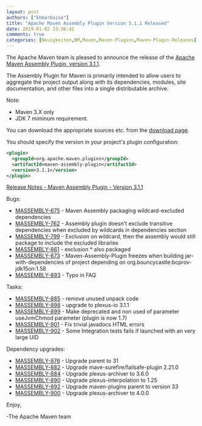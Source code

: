 ```yaml
---
layout: post
authors: ["khmarbaise"]
title: "Apache Maven Assembly Plugin Version 3.1.1 Released"
date: 2019-01-02 23:36:42
comments: true
categories: [Neuigkeiten,BM,Maven,Maven-Plugins,Maven-Plugin-Releases]
---
```

The Apache Maven team is pleased to announce the release of the [Apache
Maven Assembly Plugin, version 3.1.1](https://maven.apache.org/plugins/maven-assembly-plugin/).

The Assembly Plugin for Maven is primarily intended to allow users to aggregate
the project output along with its dependencies, modules, site documentation,
and other files into a single distributable archive.

Note:

 * Maven 3.X only
 * JDK 7 miminum requirement.

You can download the appropriate sources etc. from the [download page](https://maven.apache.org/plugins/maven-assembly-plugin/download.cgi).

You should specify the version in your project's plugin configuration:

``` xml
<plugin>
  <groupId>org.apache.maven.plugins</groupId>
  <artifactId>maven-assembly-plugin</artifactId>
  <version>3.1.1</version>
</plugin>
```

<!-- more -->

[Release Notes - Maven Assembly Plugin - Version 3.1.1](https://issues.apache.org/jira/secure/ReleaseNote.jspa?projectId=12317220&version=12341358)

Bugs:

 * [MASSEMBLY-675](https://issues.apache.org/jira/browse/MASSEMBLY-675) - Maven Assembly packaging wildcard-excluded dependencies
 * [MASSEMBLY-762](https://issues.apache.org/jira/browse/MASSEMBLY-762) - Assembly plugin doesn't exclude transitive dependencies when excluded by wildcards in dependencies section
 * [MASSEMBLY-799](https://issues.apache.org/jira/browse/MASSEMBLY-799) - Exclusion on wildcard, then the assembly would still package to include the excluded libraries
 * [MASSEMBLY-861](https://issues.apache.org/jira/browse/MASSEMBLY-861) - exclusion * also packaged
 * [MASSEMBLY-873](https://issues.apache.org/jira/browse/MASSEMBLY-873) - Maven-Assembly-Plugin freezes when building jar-with-dependencies of project depending on org.bouncycastle:bcprov-jdk15on:1.58
 * [MASSEMBLY-893](https://issues.apache.org/jira/browse/MASSEMBLY-893) - Typo in FAQ

Tasks:

 * [MASSEMBLY-885](https://issues.apache.org/jira/browse/MASSEMBLY-885) - remove unused unpack code
 * [MASSEMBLY-898](https://issues.apache.org/jira/browse/MASSEMBLY-898) - upgrade to plexus-io 3.1.1
 * [MASSEMBLY-899](https://issues.apache.org/jira/browse/MASSEMBLY-899) - Make deprecated and non used of parameter useJvmChmod parameter (plugin is now 1.7)
 * [MASSEMBLY-901](https://issues.apache.org/jira/browse/MASSEMBLY-901) - Fix trivial javadocs HTML errors
 * [MASSEMBLY-902](https://issues.apache.org/jira/browse/MASSEMBLY-902) - Some Integration tests fails if launched with an very large UID

Dependency upgrades:

 * [MASSEMBLY-876](https://issues.apache.org/jira/browse/MASSEMBLY-876) - Upgrade parent to 31
 * [MASSEMBLY-882](https://issues.apache.org/jira/browse/MASSEMBLY-882) - Upgrade mave-surefire/failsafe-plugin 2.21.0
 * [MASSEMBLY-884](https://issues.apache.org/jira/browse/MASSEMBLY-884) - Upgrade plexus-archiver to 3.6.0
 * [MASSEMBLY-890](https://issues.apache.org/jira/browse/MASSEMBLY-890) - Upgrade plexus-interpolation to 1.25
 * [MASSEMBLY-892](https://issues.apache.org/jira/browse/MASSEMBLY-892) - Upgrade maven-plugins parent to version 33
 * [MASSEMBLY-900](https://issues.apache.org/jira/browse/MASSEMBLY-900) - Upgrade plexus-archiver to 4.0.0

Enjoy,

-The Apache Maven team
